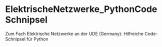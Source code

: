 # ElektrischeNetzwerke_PythonCodeSchnipsel
Zum Fach Elektrische Netzwerke an der UDE (Germany): Hilfreiche Code-Schnipsel für  Python
